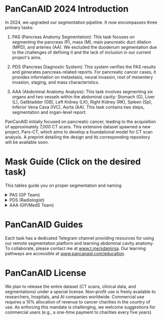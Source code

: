 # PanCanAID 2024 Introduction

In 2024, we upgraded our segmentation pipeline. It now encompasses three primary tasks:

1. PAS (Pancreas Anatomy Segmentation):
   This task focuses on segmenting the pancreas (P), mass (M), main pancreatic duct dilation (MPD), and arteries (AA). We excluded the duodenum segmentation due to the challenges of defining it and the lack of inclusion in our current project's aims.    

2. PDS (Pancreas Diagnostic System):
   This system verifies the PAS results and generates pancreas-related reports. For pancreatic cancer cases, it provides information on metastasis, neural invasion, root of mesentery invasion, staging, and mass characteristics.

3. AAA (Abdominal Anatomy Analysis):
   This task involves segmenting six organs and two vessels within the abdominal cavity: Stomach (G), Liver (L), Gallbladder (GB), Left Kidney (LK), Right Kidney (RK), Spleen (Sp), Inferior Vena Cava (IVC), Aorta (AA). This task contains two steps, segmentation and organ-level report.

PanCanAID initially focused on pancreatic cancer, leading to the acquisition of approximately 7,000 CT scans. This extensive dataset spawned a new project, Pars-CT, which aims to develop a foundational model for CT scan analysis. A preprint detailing the design and its corresponding repository will be available soon.

# Mask Guide (Click on the desired task)

This tables guide you on proper segmentation and naming

<details>
<summary> PAS (GP Team) </summary>
  
| Annotator  | Confirm by        | Mask                       | **Mask Name** | If and only if     | Command to annotator                                     | Tool | Est. Req. Time for S. |
| ---------- | ----------------- | -------------------------- | ------------- | ------------------ | -------------------------------------------------------- | ---- | --------------------- |
| Trained GP | Me && Radiologist | Pancreas                   | **P**         | -                  | Around pancreas on all visible axial cut                 | Pen  | 20 m                  |
|            |                   | Deudenum                   | **D**         |                    | Around D1 (from pylori to the end of arm of C shaped D1) | Pen  | 15 min                |
| Trained GP | Me && Radiologist | Mass                       | **M**         | if mass is present | Around pancreas mass on all visible axial cut            | Pen  | 5 m                   |
| Trained GP | Me && Radiologist | MPD                        | **MPD**       | if MPD dilation    | Around MPD in all visible axial cut                      | Pen  | 5 m                   |
| Trained GP | Me && Radiologist | Celiac  & Branche Artery   | **CAB**       |                    | Around Celiac Trunk A. & Common-Hepatic A. & Splenic A.  | Pen  | 10 min                |
| Trained GP | Me && Radiologist | Superior Mesenteric Artery | **SMA**       |                    | Around Superior Mesenteric Artery                        | Pen  | 7 min                 |
| Trained GP | Me && Radiologist | Superior Mesenteric Vein   | **SMV**       |                    | Around Superior Mesenteric Vein                          | Pen  | 7 min                 |
| Trained GP | Me && Radiologist | Portal Vein                | **PV**        |                    | Around Portal Vein                                       | Pen  | 10 min                |

</details>

<details>
<summary> PDS (Radiologist) </summary>
   
0. **Double-check the PAS and provide comments to revise (or revise) the segmentation.**

1. **Mass Characteristics:**
   - Location (head, body, tail, uncinate process)
   - Density (solid, cystic, mixed)
   - Enhancement pattern (hypoenhancing, isoenhancing, hyperenhancing)
   - Margins (well-defined, ill-defined, infiltrative)
   - Presence of calcifications (yes/no)

2. **Pancreatic Duct Dilation**:
   - Present/absent
   - Maximum diameter (mm)

3. **Common Bile Duct Dilation**:
   - Present/absent
   - Maximum diameter (mm)
  
4. **Pancreatic Atrophy**:
   - Present/absent
   - Degree (mild, moderate, severe)

5. **Metastasis:**
   - Liver metastases (present/absent, number, size of largest)
   - Peritoneal metastases (present/absent)
   - Other organs metastases (present/absent)
   - Distant lymph node metastases (present/absent, location)

7. **Lymph Node Metastasis**:
   - Peripancreatic lymph nodes (present/absent, number, size of largest)
   - Celiac lymph nodes (present/absent, number, size of largest)
   - Para-aortic lymph nodes (present/absent, number, size of largest)

6. **Local Invasion:**
   - Vascular invasion:
     - Portal vein (present/absent, degree of involvement)
     - Superior mesenteric vein (present/absent, degree of involvement)
     - Celiac axis (present/absent, degree of involvement)
     - Superior mesenteric artery (present/absent, degree of involvement)
     - Common hepatic artery (present/absent, degree of involvement)
   - Adjacent organ invasion:
     - Duodenum (present/absent)
     - Stomach (present/absent)
     - Spleen (present/absent)
     - Left adrenal gland (present/absent)

8. **Ancillary Findings**:
   - Pancreatic or biliary stents (present/absent)
   - Ascites (present/absent)
   - Gallstones (present/absent)

9. **Resectability (based on provided definition)**:
   - A. Resectable
   - B. Borderline resectable
   - C. Unresectable (locally advanced)
   - D. Unresectable (metastatic disease)
<details>
<summary> Full definition and criteria for Resectability Assessment </summary>

#### *A. Resectable*

- *No distant metastases*
- *No radiographically apparent vascular invasion of:*
  - *Celiac axis (CA)*
  - *Superior mesenteric artery (SMA)*
  - *Common hepatic artery (CHA)*
- *Normal fat plane around CA, SMA, and CHA*
- *Patent superior mesenteric vein (SMV) and portal vein (PV) without signs of tumor invasion or thrombosis*

#### *B. Borderline Resectable*

- *No distant metastases*
- *Venous involvement of SMV/PV with distortion or narrowing of the vein or occlusion of the vein with suitable vessel proximal and distal, allowing for safe resection and reconstruction*
- *Gastroduodenal artery encasement up to the hepatic artery with either short segment encasement or direct abutment of the hepatic artery, without extension to the celiac axis*
- *Tumor abutment of the SMA not to exceed 180 degrees of the circumference of the vessel wall*

#### *C. Locally Advanced (Unresectable)*

- *No distant metastases*
- *Arterial involvement:*
  - *Encasement of > 180 degrees of SMA circumference*
  - *Any CA encasement*
  - *Unreconstructible SMV/PV occlusion*
- *Aortic invasion or encasement*

#### *D. Metastatic Disease (Unresectable)*

- *Presence of distant metastases, including:*
  - *Liver metastases*
  - *Peritoneal metastases*
  - *Lung metastases*
  - *Non-regional lymph node metastases*

#### *Notes for Radiologists:*

1. *Measure the degree of contact between the tumor and major vessels in degrees of circumferential involvement.*
2. *Assess for the presence of a fat plane between the tumor and vessels.*
3. *Look for deformity or narrowing of vessels, especially the SMV and PV.*
4. *Evaluate for the presence of collateral vessels, which may indicate vascular involvement.*
5. *Check for any signs of distant metastases, particularly in the liver, lungs, and peritoneum.*
6. *Consider multiplanar reformations to accurately assess vascular involvement.*

</details>


</details>

<details>
<summary> AAA (GP/MedS Team) </summary>

| Annotator         | Confirm by        | Mask               | **Name of Mask** | Command to annotator                                                         | Tool | Est. Req. Time for S. |
| ----------------- | ----------------- | ------------------ | ---------------- | ---------------------------------------------------------------------------- | ---- | --------------------- |
| GP/Trained MedStd | Me OR Radiologist | Gastric (Stomache) | **G**            | Around Stomach (outside stomach muscles)                                     | Pen  | 10                    |
| GP/Trained MedStd | Me OR Radiologist | Liver              | **L**            | Around Liver Excluding IVC & main hepatic arteries outside liver             | Pen  | 12                    |
| GP/Trained MedStd | Me OR Radiologist | Gall Bladder       | **GB**           | Around gall bladder                                                          | Pen  | 2                     |
| GP/Trained MedStd | Me OR Radiologist | Left Kidney        | **LK**           | Around left kidney                                                           | Pen  | 7                     |
| GP/Trained MedStd | Radiologist       | Right Kidney       | **RK**           | Around right kidney                                                          | Pen  | 7                     |
| GP/Trained MedStd | Me OR Radiologist | Spleen             | **S**            | Around spleen                                                                | Pen  | 10                    |
| GP/Trained MedStd | Me OR Radiologist | Aorta              | **AA**           | Around aorta, from highest segmented organ to lowest segmented organ (slice) | Pen  | 7                     |
| GP/Trained MedStd | Me OR Radiologist | Inferior Vena Cava | **IVC**          | Around IVC, from highest segmented organ to lowest segmented organ (slice)   | Pen  | 7                     |

</details>


# PanCanAID Guides

Each task has a dedicated Telegram channel providing resources for using our remote segmentation platform and learning abdominal cavity anatomy. To collaborate, please contact me at www.t.me/sdamirsa. Our learning pathways are accessible at www.pancanaid.com/education.

# PanCanAID License

We plan to release the entire dataset (CT scans, clinical data, and segmentations) under a special license. Non-profit use is freely available to researchers, hospitals, and AI companies worldwide. Commercial use requires a 10% allocation of revenue to cancer charities in the country of use. As enforcing this mandate is challenging, we welcome suggestions for commercial users (e.g., a one-time payment to charities every five years).
